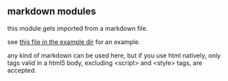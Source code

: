 ## markdown modules

this module gets imported from a markdown file.

see [this file in the example dir](htpps://magic.github.io/core/example/pages/modules/markdown.md) for an example.

any kind of markdown can be used here,
but if you use html natively,
only tags valid in a html5 body, excluding &lt;script&gt; and &lt;style&gt; tags, are accepted.
